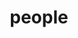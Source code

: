 ---
layout: people
title: people
people:
  - name: Jeya Anandakumar
    image: Jeya.jpg
    email: anandakumar.jeya@gmail.com
    body: Jeya Anandakumar was an undergraduate student at Portland State University in Portland, Oregon. Jeya and Kate began working together when Kate was a post-doc at OHSU, while Jeya was still in high school. Jeya majored in biology and minoring in chemistry with a focus on neuroscience. Her research interest include developmental neuroscience and neurogenetics. In her free time, she enjoys playing the flute and taking dance classes.
  - name: Theresa Cheng
    image: Theresa.png
    email: tcheng@uoregon.edu
    body: Dr. Theresa Cheng was a doctoral student in Developmental Psychology at the University of Oregon. She received her BA in Philosophy and BS in Biology at California State University, Los Angeles, and also holds an EdM in Mind, Brain, and Education from the Harvard Graduate School of Education. She is primarily interested in understanding how adolescence may be a sensitive period of enhanced plasticity for social learning. This question has led her to examine puberty, stress, and different types of peer interactions in relation to the developing brain. A former middle and high school teacher, she is interested in the implications of developmental science in clinical and educational contexts. Outside of the lab, she enjoys the gorgeous greenery of Oregon and dabbles in cooking, language learning, and modern dance.
  - name: Karlena Ochoa
    image: Karlena.png
    email: kochoa@uoregon.edu
    body: Dr. Karlena Ochoa was a doctoral student in the developmental psychology program at the University of Oregon. Her research interests broadly focus on children’s social-cognitive development during the preschool years. She is especially interested in children’s moral development. More recently she has examined prosocial behaviors in friendship groups during adolescence. Before coming to University of Oregon, Karlena finished her BA in 2014 and MA at California State University San Marcos. 
  - name: Akhila Nekkanti
    image: Akhila.png
    email: akhilan@uoregon.edu
    body: Dr. Akhila Nekkanti came to the Prevention Science doctoral program with a B.S. in Neuroscience and is currently studying under the mentorship of Dr. Elizabeth Skowron in the Family Biobehavioral Health Lab. Her doctoral research examined the impacts of early adversity on children’s executive functioning capacities and resting-state neural activity. Her long-term goal is to delineate the type and extent of environmental enrichment necessary for enhancing lasting change in self-regulatory capacity in children facing early caregiving adversity and trauma.
  - name: Clare McCann
    image: Clare.png
    email: cmccann2@uoregon.edu
    body: Clare graduated June of 2020 from the University of Oregon with honors in Psychology, minors in Special Education and Women's Gender & Sexuality Studies. She is now a graduate student in Jen Silvers' lab at UCLA. 
  - name: Aisha Ghorashian
    image: Aisha.jpg
    email: aghorash@uoregon.edu
    body: Aisha was an undergraduate student studying Psychology and Political Science with a minor in Global Health. She is interested in public health, specifically in the context of child development, women's health, and public policy.
  - name: Stephanie Gonzalez Villanueva
    image: Stephanie.jpg
    email: sgonzal7@uoregon.edu
    body:  Stephanie was an undergraduate research assistant in the lab double majoring in Psychology and Spanish and double minoring in sustainable business and Latinx studies.
---